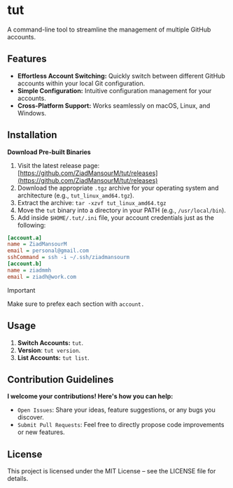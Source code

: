# tut

A command-line tool to streamline the management of multiple GitHub accounts.

## Features

*   **Effortless Account Switching:** Quickly switch between different GitHub accounts within your local Git configuration.
*   **Simple Configuration:** Intuitive configuration management for your accounts.
*   **Cross-Platform Support:** Works seamlessly on macOS, Linux, and Windows.

## Installation

**Download Pre-built Binaries**

1.  Visit the latest release page: [https://github.com/ZiadMansourM/tut/releases](https://github.com/ZiadMansourM/tut/releases)
2.  Download the appropriate `.tgz` archive for your operating system and architecture (e.g., `tut_linux_amd64.tgz`).
3.  Extract the archive: `tar -xzvf tut_linux_amd64.tgz`
4.  Move the `tut` binary into a directory in your PATH (e.g., `/usr/local/bin`).
5.  Add inside `$HOME/.tut/.ini` file, your account credentials just as the following:
```.ini
[account.a]
name = ZiadMansourM
email = personal@gmail.com
sshCommand = ssh -i ~/.ssh/ziadmansourm
[account.b]
name = ziadmmh
email = ziadh@work.com
```
> [!IMPORTANT]
> Make sure to prefex each section with `account.`

## Usage
1.  **Switch Accounts:** `tut`.
2.  **Version**: `tut version`.
3.  **List Accounts:** `tut list`.

## Contribution Guidelines

**I welcome your contributions!  Here's how you can help:**

- `Open Issues`: Share your ideas, feature suggestions, or any bugs you discover.
- `Submit Pull Requests`: Feel free to directly propose code improvements or new features.

## License

This project is licensed under the MIT License – see the LICENSE file for details.
